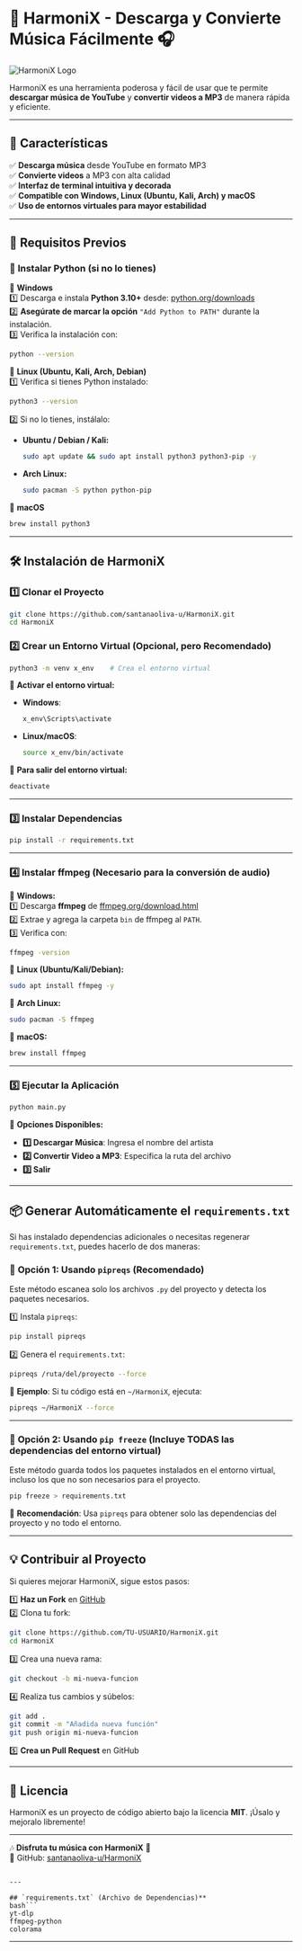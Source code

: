 # 🎵 HarmoniX - Descarga y Convierte Música Fácilmente 🎧  
![HarmoniX Logo](src/img/HarmoniX.png)

HarmoniX es una herramienta poderosa y fácil de usar que te permite **descargar música de YouTube** y **convertir videos a MP3** de manera rápida y eficiente.  

---

## 🚀 Características  
✅ **Descarga música** desde YouTube en formato MP3  
✅ **Convierte videos** a MP3 con alta calidad  
✅ **Interfaz de terminal intuitiva y decorada**  
✅ **Compatible con Windows, Linux (Ubuntu, Kali, Arch) y macOS**  
✅ **Uso de entornos virtuales para mayor estabilidad**  

---

## 📌 **Requisitos Previos**  

### 🐍 **Instalar Python (si no lo tienes)**  

🔹 **Windows**  
1️⃣ Descarga e instala **Python 3.10+** desde: [python.org/downloads](https://www.python.org/downloads/)  
2️⃣ **Asegúrate de marcar la opción** `"Add Python to PATH"` durante la instalación.  
3️⃣ Verifica la instalación con:  
   ```bash
   python --version
   ```

🔹 **Linux (Ubuntu, Kali, Arch, Debian)**  
1️⃣ Verifica si tienes Python instalado:  
   ```bash
   python3 --version
   ```
2️⃣ Si no lo tienes, instálalo:  
   - **Ubuntu / Debian / Kali:**  
     ```bash
     sudo apt update && sudo apt install python3 python3-pip -y
     ```
   - **Arch Linux:**  
     ```bash
     sudo pacman -S python python-pip
     ```

🔹 **macOS**  
```bash
brew install python3
```

---

## 🛠 **Instalación de HarmoniX**  

### **1️⃣ Clonar el Proyecto**  
```bash
git clone https://github.com/santanaoliva-u/HarmoniX.git
cd HarmoniX
```

### **2️⃣ Crear un Entorno Virtual (Opcional, pero Recomendado)**  
```bash
python3 -m venv x_env    # Crea el entorno virtual
```

🔹 **Activar el entorno virtual:**  
- **Windows**:  
  ```bash
  x_env\Scripts\activate
  ```
- **Linux/macOS**:  
  ```bash
  source x_env/bin/activate
  ```

🔹 **Para salir del entorno virtual:**  
```bash
deactivate
```

---

### **3️⃣ Instalar Dependencias**  
```bash
pip install -r requirements.txt
```

---

### **4️⃣ Instalar ffmpeg (Necesario para la conversión de audio)**  

🔹 **Windows:**  
1️⃣ Descarga **ffmpeg** de [ffmpeg.org/download.html](https://ffmpeg.org/download.html)  
2️⃣ Extrae y agrega la carpeta `bin` de ffmpeg al `PATH`.  
3️⃣ Verifica con:  
   ```bash
   ffmpeg -version
   ```

🔹 **Linux (Ubuntu/Kali/Debian):**  
```bash
sudo apt install ffmpeg -y
```

🔹 **Arch Linux:**  
```bash
sudo pacman -S ffmpeg
```

🔹 **macOS:**  
```bash
brew install ffmpeg
```

---

### **5️⃣ Ejecutar la Aplicación**  
```bash
python main.py
```

🔹 **Opciones Disponibles:**  
- **1️⃣ Descargar Música**: Ingresa el nombre del artista  
- **2️⃣ Convertir Video a MP3**: Especifica la ruta del archivo  
- **3️⃣ Salir**  

---

## 📦 **Generar Automáticamente el `requirements.txt`**  

Si has instalado dependencias adicionales o necesitas regenerar `requirements.txt`, puedes hacerlo de dos maneras:  

### 🔹 **Opción 1: Usando `pipreqs` (Recomendado)**  
Este método escanea solo los archivos `.py` del proyecto y detecta los paquetes necesarios.  

1️⃣ Instala `pipreqs`:  
   ```bash
   pip install pipreqs
   ```  
2️⃣ Genera el `requirements.txt`:  
   ```bash
   pipreqs /ruta/del/proyecto --force
   ```  
🔹 **Ejemplo**: Si tu código está en `~/HarmoniX`, ejecuta:  
   ```bash
   pipreqs ~/HarmoniX --force
   ```

---

### 🔹 **Opción 2: Usando `pip freeze` (Incluye TODAS las dependencias del entorno virtual)**  
Este método guarda todos los paquetes instalados en el entorno virtual, incluso los que no son necesarios para el proyecto.  

```bash
pip freeze > requirements.txt
```

📌 **Recomendación**: Usa `pipreqs` para obtener solo las dependencias del proyecto y no todo el entorno.  

---



## 💡 **Contribuir al Proyecto**  
Si quieres mejorar HarmoniX, sigue estos pasos:  

1️⃣ **Haz un Fork** en [GitHub](https://github.com/santanaoliva-u/HarmoniX)  
2️⃣ Clona tu fork:  
   ```bash
   git clone https://github.com/TU-USUARIO/HarmoniX.git
   cd HarmoniX
   ```  
3️⃣ Crea una nueva rama:  
   ```bash
   git checkout -b mi-nueva-funcion
   ```  
4️⃣ Realiza tus cambios y súbelos:  
   ```bash
   git add .
   git commit -m "Añadida nueva función"
   git push origin mi-nueva-funcion
   ```  
5️⃣ **Crea un Pull Request** en GitHub  

---

## 📝 **Licencia**  
HarmoniX es un proyecto de código abierto bajo la licencia **MIT**. ¡Úsalo y mejoralo libremente!  

---

🎶 **Disfruta tu música con HarmoniX** 🚀  
🔗 GitHub: [santanaoliva-u/HarmoniX](https://github.com/santanaoliva-u/HarmoniX)  
```

---

## `requirements.txt` (Archivo de Dependencias)**  
bash```
yt-dlp
ffmpeg-python
colorama
```

---

